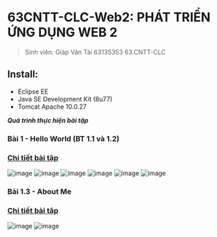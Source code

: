 # 63CNTT-CLC-Web2: PHÁT TRIỂN ỨNG DỤNG WEB 2
> Sinh viên: Giáp Văn Tài 63135353 63.CNTT-CLC
 ## Install:
 - Eclipse EE
 - Java SE Development Kit (8u77)
 - Tomcat Apache 10.0.27

 ***Quá trình thực hiện bài tập***
 ### Bài 1 - Hello World (BT 1.1 và 1.2)
 ### [Chi tiết bài tập](https://github.com/tgv293/63135353_Web2/tree/main/GVTHelloWorld)
 ![image](https://media.discordapp.net/attachments/1163815783118422048/1197032251775537222/image.png?)
 ![image](https://media.discordapp.net/attachments/1163815783118422048/1197032302115565649/image.png?)
 ![image](https://media.discordapp.net/attachments/1163815783118422048/1197032379815055481/image.png?)
 ![image](https://media.discordapp.net/attachments/1163815783118422048/1197032472177811567/image.png?)
 ![image](https://media.discordapp.net/attachments/1163815783118422048/1197032527622311986/image.png?)
 ![image](https://media.discordapp.net/attachments/1163815783118422048/1197032579992387714/image.png?)
 ### Bài 1.3 - About Me
 ### [Chi tiết bài tập](https://github.com/tgv293/63135353_Web2/tree/main/AboutMe)
 ![image](https://media.discordapp.net/attachments/1163815783118422048/1197051217466118274/image.png?)
 ![image](https://media.discordapp.net/attachments/1163815783118422048/1197043298393653248/image.png?)
